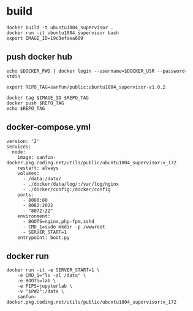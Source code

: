 # build

    docker build -t ubuntu1804_supervisor .
    docker run -it ubuntu1804_supervisor bash
    export IMAGE_ID=19c3efaea609

    
## push docker hub

    echo $DOCKER_PWD | docker login --username=$DOCKER_USR --password-stdin
    
    export REPO_TAG=sanfun/public:ubuntu1804_supervisor-v1.0.2
    
    docker tag $IMAGE_ID $REPO_TAG
    docker push $REPO_TAG
    echo $REPO_TAG

## docker-compose.yml
	
    version: '2'
    services:
      node:
        image: sanfun-docker.pkg.coding.net/utils/public/ubuntu1804_supervisor:v_172
        restart: always
        volumes:
          - /data:/data/
          - ./docker/data/log/:/var/log/nginx
          - ./docker/config:/docker/config
        ports:
          - 8080:80
          - 8082:2022
          - "8072:22"
        environment:
          - BOOTS=nginx,php-fpm,sshd
          - CMD_1=sudo mkdir -p /wwwroot
          - SERVER_START=1
        entrypoint: boot.py

## docker run 

	docker run -it -e SERVER_START=1 \
        -e CMD_1="ls -al /data" \
        -e BOOTS=lab \
        -e PIPS=jupyterlab \
        -v "$PWD":/data \
        sanfun-docker.pkg.coding.net/utils/public/ubuntu1804_supervisor:v_172
    
